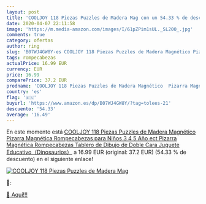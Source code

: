 ```yaml
---
layout: post
title: 'COOLJOY 118 Piezas Puzzles de Madera Mag con un 54.33 % de descuento'
date: 2020-04-07 22:11:58
image: 'https://m.media-amazon.com/images/I/61pZPim1sUL._SL200_.jpg'
comments: true
category: ofertas
author: ring
slug: 'B07WJ4GW8Y-es COOLJOY 118 Piezas Puzzles de Madera Magnético Pizarra...'
tags: rompecabezas
actualPrice: 16.99 EUR
currency: EUR
price: 16.99
comparePrice: 37.2 EUR
prodname: 'COOLJOY 118 Piezas Puzzles de Madera Magnético  Pizarra Magnética Rompecabezas para Niños 3 4 5 Año ect  Pizarra Magnética Rompecabezas  Tablero de Dibujo de Doble Cara Juguete Educativo（Dinosaurios）'
country: 'es'
flag: '🇪🇸'
buyurl: 'https://www.amazon.es/dp/B07WJ4GW8Y/?tag=tolees-21'
descuento: '54.33'
average: '16.49'
---
```


En este momento está [COOLJOY 118 Piezas Puzzles de Madera Magnético  Pizarra Magnética Rompecabezas para Niños 3 4 5 Año ect  Pizarra Magnética Rompecabezas  Tablero de Dibujo de Doble Cara Juguete Educativo（Dinosaurios）](https://www.amazon.es/dp/B07WJ4GW8Y/?tag=tolees-21) a 16.99 EUR (original: 37.2 EUR) (54.33 %  de descuento) en el siguiente enlace!

[![COOLJOY 118 Piezas Puzzles de Madera Mag](https://m.media-amazon.com/images/I/61pZPim1sUL._SL200_.jpg)](https://www.amazon.es/dp/B07WJ4GW8Y/?tag=tolees-21)

🔎:


[🛒 Aquí!!!](https://www.amazon.es/dp/B07WJ4GW8Y/?tag=tolees-21)
